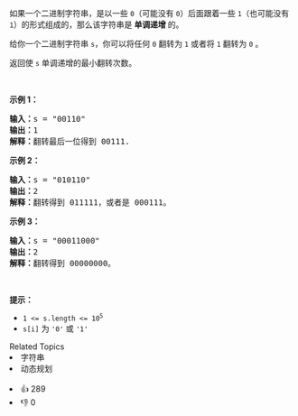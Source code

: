 <p>如果一个二进制字符串，是以一些 <code>0</code>（可能没有 <code>0</code>）后面跟着一些 <code>1</code>（也可能没有 <code>1</code>）的形式组成的，那么该字符串是 <strong>单调递增 </strong>的。</p>

<p>给你一个二进制字符串 <code>s</code>，你可以将任何 <code>0</code> 翻转为 <code>1</code> 或者将 <code>1</code> 翻转为 <code>0</code> 。</p>

<p>返回使 <code>s</code> 单调递增的最小翻转次数。</p>

<p>&nbsp;</p>

<p><strong>示例 1：</strong></p>

<pre>
<strong>输入：</strong>s = "00110"
<strong>输出：</strong>1
<strong>解释：</strong>翻转最后一位得到 00111.
</pre>

<p><strong>示例 2：</strong></p>

<pre>
<strong>输入：</strong>s = "010110"
<strong>输出：</strong>2
<strong>解释：</strong>翻转得到 011111，或者是 000111。
</pre>

<p><strong>示例 3：</strong></p>

<pre>
<strong>输入：</strong>s = "00011000"
<strong>输出：</strong>2
<strong>解释：</strong>翻转得到 00000000。
</pre>

<p>&nbsp;</p>

<p><strong>提示：</strong></p>

<ul> 
 <li><code>1 &lt;= s.length &lt;= 10<sup>5</sup></code></li> 
 <li><code>s[i]</code> 为 <code>'0'</code> 或 <code>'1'</code></li> 
</ul>

<div><div>Related Topics</div><div><li>字符串</li><li>动态规划</li></div></div><br><div><li>👍 289</li><li>👎 0</li></div>